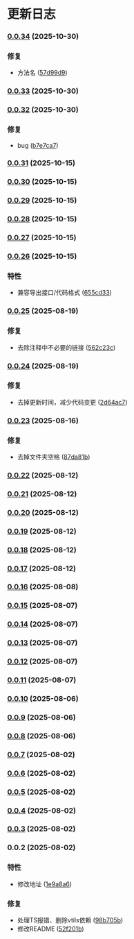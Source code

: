 # 更新日志


### [0.0.34](https://github.com/x011223/cis-api-tool/compare/v0.0.33...v0.0.34) (2025-10-30)


### 修复

* 方法名 ([57d99d9](https://github.com/x011223/cis-api-tool/commit/57d99d9305b06d6e369a059281e4b96bbfc8c84c))

### [0.0.33](https://github.com/x011223/cis-api-tool/compare/v0.0.32...v0.0.33) (2025-10-30)

### [0.0.32](https://github.com/x011223/cis-api-tool/compare/v0.0.31...v0.0.32) (2025-10-30)


### 修复

* bug ([b7e7ca7](https://github.com/x011223/cis-api-tool/commit/b7e7ca7819a93dda3c47968db8b56f64bbf2c68e))

### [0.0.31](https://github.com/x011223/cis-api-tool/compare/v0.0.30...v0.0.31) (2025-10-15)

### [0.0.30](https://github.com/x011223/cis-api-tool/compare/v0.0.29...v0.0.30) (2025-10-15)

### [0.0.29](https://github.com/x011223/cis-api-tool/compare/v0.0.28...v0.0.29) (2025-10-15)

### [0.0.28](https://github.com/x011223/cis-api-tool/compare/v0.0.27...v0.0.28) (2025-10-15)

### [0.0.27](https://github.com/x011223/cis-api-tool/compare/v0.0.26...v0.0.27) (2025-10-15)

### [0.0.26](https://github.com/x011223/cis-api-tool/compare/v0.0.25...v0.0.26) (2025-10-15)


### 特性

* 兼容导出接口/代码格式 ([655cd33](https://github.com/x011223/cis-api-tool/commit/655cd333e47a0d62e819db9107ba00c5a753b993))

### [0.0.25](https://github.com/x011223/cis-api-tool/compare/v0.0.24...v0.0.25) (2025-08-19)


### 修复

* 去除注释中不必要的链接 ([562c23c](https://github.com/x011223/cis-api-tool/commit/562c23c92a2944af5ced231d7f507fb8a3d35459))

### [0.0.24](https://github.com/x011223/cis-api-tool/compare/v0.0.23...v0.0.24) (2025-08-19)


### 修复

* 去掉更新时间，减少代码变更 ([2d64ac7](https://github.com/x011223/cis-api-tool/commit/2d64ac786b6a2460e6604b2ffebfaf907c1a48f1))

### [0.0.23](https://github.com/x011223/cis-api-tool/compare/v0.0.22...v0.0.23) (2025-08-16)


### 修复

* 去掉文件夹空格 ([87da81b](https://github.com/x011223/cis-api-tool/commit/87da81b894571f3705c7ffaf8b1859e27a94dc79))

### [0.0.22](https://github.com/x011223/cis-api-tool/compare/v0.0.21...v0.0.22) (2025-08-12)

### [0.0.21](https://github.com/x011223/cis-api-tool/compare/v0.0.20...v0.0.21) (2025-08-12)

### [0.0.20](https://github.com/x011223/cis-api-tool/compare/v0.0.19...v0.0.20) (2025-08-12)

### [0.0.19](https://github.com/x011223/cis-api-tool/compare/v0.0.18...v0.0.19) (2025-08-12)

### [0.0.18](https://github.com/x011223/cis-api-tool/compare/v0.0.17...v0.0.18) (2025-08-12)

### [0.0.17](https://github.com/x011223/cis-api-tool/compare/v0.0.16...v0.0.17) (2025-08-12)

### [0.0.16](https://github.com/x011223/cis-api-tool/compare/v0.0.15...v0.0.16) (2025-08-08)

### [0.0.15](https://github.com/x011223/cis-api-tool/compare/v0.0.14...v0.0.15) (2025-08-07)

### [0.0.14](https://github.com/x011223/cis-api-tool/compare/v0.0.13...v0.0.14) (2025-08-07)

### [0.0.13](https://github.com/x011223/cis-api-tool/compare/v0.0.12...v0.0.13) (2025-08-07)

### [0.0.12](https://github.com/x011223/cis-api-tool/compare/v0.0.11...v0.0.12) (2025-08-07)

### [0.0.11](https://github.com/x011223/cis-api-tool/compare/v0.0.10...v0.0.11) (2025-08-07)

### [0.0.10](https://github.com/x011223/cis-api-tool/compare/v0.0.9...v0.0.10) (2025-08-06)

### [0.0.9](https://github.com/x011223/cis-api-tool/compare/v0.0.8...v0.0.9) (2025-08-06)

### [0.0.8](https://github.com/x011223/cis-api-tool/compare/v0.0.7...v0.0.8) (2025-08-06)

### [0.0.7](https://github.com/x011223/cis-api-tool/compare/v0.0.6...v0.0.7) (2025-08-02)

### [0.0.6](https://github.com/x011223/cis-api-tool/compare/v0.0.5...v0.0.6) (2025-08-02)

### [0.0.5](https://github.com/x011223/cis-api-tool/compare/v0.0.4...v0.0.5) (2025-08-02)

### [0.0.4](https://github.com/x011223/cis-api-tool/compare/v0.0.3...v0.0.4) (2025-08-02)

### [0.0.3](https://github.com/x011223/cis-api-tool/compare/v0.0.2...v0.0.3) (2025-08-02)

### 0.0.2 (2025-08-02)


### 特性

* 修改地址 ([1e9a8a6](https://github.com/x011223/cis-api-tool/commit/1e9a8a638fb72535bad6227e5b9f9a027a3c21b4))


### 修复

* 处理TS报错、删除vtils依赖 ([98b705b](https://github.com/x011223/cis-api-tool/commit/98b705bf3fb855149ff9ce4fd064e08384f706a1))
* 修改README ([52f201b](https://github.com/x011223/cis-api-tool/commit/52f201b6ce06dd0302ca1a0778a8980ce09ad6eb))
